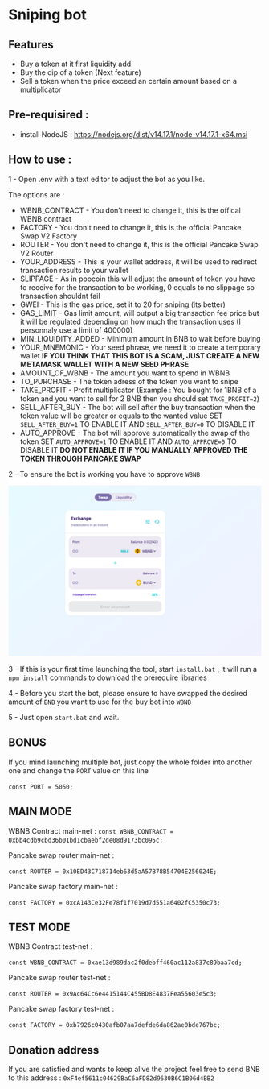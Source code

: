 # Sniping bot

## Features
- Buy a token at it first liquidity add
- Buy the dip of a token (Next feature)
- Sell a token when the price exceed an certain amount based on a multiplicator

## Pre-requisired : 
- install NodeJS : https://nodejs.org/dist/v14.17.1/node-v14.17.1-x64.msi

## How to use : 

1 - Open .env with a text editor to adjust the bot as you like.

The options are : 
- WBNB_CONTRACT - You don't need to change it, this is the offical WBNB contract
- FACTORY - You don't need to change it, this is the official Pancake Swap V2 Factory
- ROUTER - You don't need to change it, this is the official Pancake Swap V2 Router
- YOUR_ADDRESS - This is your wallet address, it will be used to redirect transaction results to your wallet
- SLIPPAGE - As in poocoin this will adjust the amount of token you have to receive for the transaction to be working, 0 equals to no slippage so transaction shouldnt fail
- GWEI - This is the gas price, set it to 20 for sniping (its better)
- GAS_LIMIT - Gas limit amount, will output a big transaction fee price but it will be regulated depending on how much the transaction uses (I personnaly use a limit of 400000)
- MIN_LIQUIDITY_ADDED - Minimum amount in BNB to wait before buying
- YOUR_MNEMONIC - Your seed phrase, we need it to create a temporary wallet  **IF YOU THINK THAT THIS BOT IS A SCAM, JUST CREATE A NEW METAMASK WALLET WITH A NEW SEED PHRASE**
- AMOUNT_OF_WBNB - The amount you want to spend in WBNB
- TO_PURCHASE - The token adress of the token you want to snipe
- TAKE_PROFIT - Profit multiplicator (Example : You bought for 1BNB of a token and you want to sell for 2 BNB then you should set `TAKE_PROFIT=2`)
- SELL_AFTER_BUY - The bot will sell after the buy transaction when the token value will be greater or equals to the wanted value SET `SELL_AFTER_BUY=1` TO ENABLE IT AND `SELL_AFTER_BUY=0` TO DISABLE IT
- AUTO_APPROVE - The bot will approve automatically the swap of the token SET `AUTO_APPROVE=1` TO ENABLE IT AND `AUTO_APPROVE=0` TO DISABLE IT **DO NOT ENABLE IT IF YOU MANUALLY APPROVED THE TOKEN THROUGH PANCAKE SWAP** 

2 - To ensure the bot is working you have to approve `WBNB`
<img src="./imags/Approve.PNG">

3 - If this is your first time launching the tool, start `install.bat` , it will run a `npm install` commands to download the prerequire libraries

4 - Before you start the bot, please ensure to have swapped the desired amount of `BNB` you want to use for the buy bot into `WBNB`

5 - Just open `start.bat` and wait.

## BONUS

If you mind launching multiple bot, just copy the whole folder into another one and change the `PORT` value on this line

`const PORT = 5050;`

## MAIN MODE

WBNB Contract main-net :
`const WBNB_CONTRACT = 0xbb4cdb9cbd36b01bd1cbaebf2de08d9173bc095c;`

Pancake swap router main-net : 

`const ROUTER = 0x10ED43C718714eb63d5aA57B78B54704E256024E;`

Pancake swap factory main-net : 

`const FACTORY = 0xcA143Ce32Fe78f1f7019d7d551a6402fC5350c73;`


## TEST MODE

WBNB Contract test-net :

`const WBNB_CONTRACT = 0xae13d989dac2f0debff460ac112a837c89baa7cd;`

Pancake swap router test-net : 

`const ROUTER = 0x9Ac64Cc6e4415144C455BD8E4837Fea55603e5c3;`

Pancake swap factory test-net : 

`const FACTORY = 0xb7926c0430afb07aa7defde6da862ae0bde767bc;`

## Donation address
If you are satisfied and wants to keep alive the project feel free to send BNB to this address : `0xF4ef5611c04629BaC6aFD82d9630B6C1B06d4BB2`
